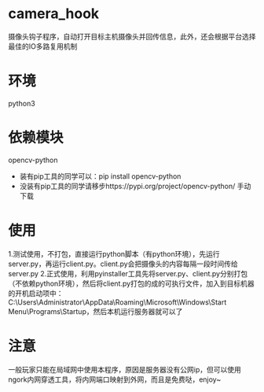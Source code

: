 # camera_hook
摄像头钩子程序，自动打开目标主机摄像头并回传信息，此外，还会根据平台选择最佳的IO多路复用机制

# 环境
python3

# 依赖模块
opencv-python
- 装有pip工具的同学可以：pip install opencv-python
- 没装有pip工具的同学请移步https://pypi.org/project/opencv-python/ 手动下载

# 使用
1.测试使用，不打包，直接运行python脚本（有python环境），先运行server.py，再运行client.py。client.py会把摄像头的内容每隔一段时间传给server.py
2.正式使用，利用pyinstaller工具先将server.py、client.py分别打包（不依赖python环境），然后将client.py打包的成的可执行文件，加入到目标机器的开机启动项中：C:\Users\Administrator\AppData\Roaming\Microsoft\Windows\Start Menu\Programs\Startup，然后本机运行服务器就可以了

# 注意
一般玩家只能在局域网中使用本程序，原因是服务器没有公网ip，但可以使用ngork内网穿透工具，将内网端口映射到外网，而且是免费哒，enjoy~
